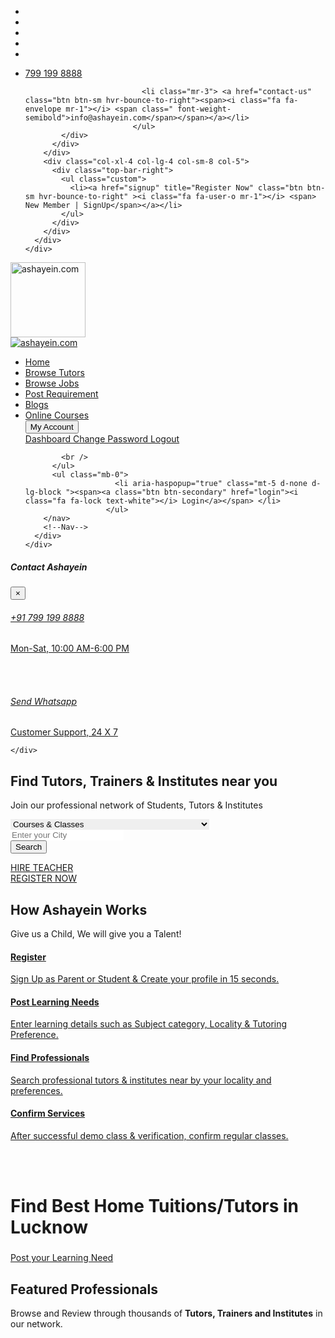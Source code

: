 
<!doctype html>
<html lang="zxx" dir="ltr">
<head>
<meta charset="UTF-8">
<meta name='viewport' content='width=device-width, initial-scale=1.0, user-scalable=0'>
<meta http-equiv="X-UA-Compatible" content="IE=edge">
<meta name="MobileOptimized" content="320">
<link rel="icon" href="favicon.png" type="image/x-icon"/>
<link rel="shortcut icon" type="image/x-icon" href="favicon.png" />
<!-- Title -->
<title>Find Best Home Tuitions/Tutors in Lucknow -Ashayein.com</title>
<meta name="description" content="Ashayein.com  is a great platform to find Best Home Tuition in Lucknow and to find a home tutor in Lucknow, We accelerate your studies by our professional tutors in Lucknow.">
<meta name="author" content="HHN SERVICES, Lucknow">
<meta name="keywords" content="Home Tuition in Lucknow, Home Tutor in Lucknow, Home Tuition Teacher in Lucknow,Best Home Tuition Teacher in Lucknow,Best Home Tuition in Lucknow,Tuition Teacher in Lucknow,Tutoring Services in Lucknow">
<meta itemprop="name" content="Find Best Home Tuitions/Tutors in Lucknow - Ashayein.com">
<meta itemprop="description" content="Ashayein.com  is a great platform to find Best Home Tuition in Lucknow and to find a home tutor in Lucknow, We accelerate your studies by our professional tutors in Lucknow.">
<meta name="author" content="HHN SERVICES, Lucknow">
<meta itemprop="image" content="https://ashayein.com/assets/images/brand/logo.png">
<!-- Twitter Card data -->
<meta name="twitter:card" content="summary">
<meta name="twitter:title" content="Find Best Home Tuitions/Tutors in Lucknow - Ashayein.com">
<meta name="twitter:description" content="Ashayein.com  is a great platform to find Best Home Tuition in Lucknow and to find a home tutor in Lucknow, We accelerate your studies by our professional tutors in Lucknow.">
<meta name="author" content="HHN SERVICES, Lucknow">
<meta name="twitter:image" content="https://ashayein.com/assets/images/brand/logo.png">
<meta name="twitter:url" content="https://ashayein.com/">
<meta name="twitter:site" content="@Ashayein.com">
<meta name="twitter:creator" content="@Ashayein.com">
<!-- Facebook Open Graph data -->
<meta property="fb:app_id" content="252852312545140" />
<meta property="og:type" content="article">
<meta property="og:title" content="Find Best Home Tuitions/Tutors in Lucknow - Ashayein.com">
<meta property="og:description" content="Ashayein.com  is a great platform to find Best Home Tuition in Lucknow and to find a home tutor in Lucknow, We accelerate your studies by our professional tutors in Lucknow.">
<meta name="author" content="HHN SERVICES, Lucknow">
<meta property="og:image" content="https://ashayein.com/assets/images/brand/logo.png">
<meta property="og:url" content="https://ashayein.com/">
<meta property="og:site_name" content="Ashayein.com">
<meta http-equiv="Content-Type" content="text/html; charset=utf-8" />
<base href="https://ashayein.com/" />
<link rel="canonical" href="https://ashayein.com/" />
<link href="assets/css/hover-min.css" rel="stylesheet" />
<meta name="content-language" content="english">
<meta name="audience" content="all">
<meta name="revisit-after" content=" 7 days">
<meta name="distribution" content="global">
<meta name="Abstract" content="We provide Best Home Tuition Teacher in Lucknow by our professional team to boost your studies.">
<script type="application/ld+json">
{
  "@context": "https://schema.org",
  "@type": "ProfessionalService",
  "name": "Ashayein",
  "image": "https://ashayein.com/assets/images/brand/logo.png",
  "@id": "https://ashayein.com",
  "url": "",
  "telephone": "7991998888",
  "priceRange": "$$$",
  "address": {
    "@type": "PostalAddress",
    "streetAddress": "Alambagh",
    "addressLocality": "Lucknow",
    "postalCode": "226012",
    "addressCountry": "IN"
  },
  "review": {
        "@type": "Review",
        "reviewRating": {
          "@type": "Rating",
          "ratingValue": "4",
          "bestRating": "5"
        },
        "author": {
          "@type": "Person",
          "name": "Ankit Anand"
        }
      },
  "geo": {
    "@type": "GeoCoordinates",
    "latitude": 26.7818331,
    "longitude": 80.8991362
  },
  "openingHoursSpecification": {
    "@type": "OpeningHoursSpecification",
    "dayOfWeek": [
      "Monday",
      "Tuesday",
      "Wednesday",
      "Thursday",
      "Friday",
      "Saturday",
      "Sunday"
    ],
    "opens": "00:00",
    "closes": "23:59"
  },
  "sameAs": [
    "https://www.facebook.com/AshayeinHomeTuitions/",
    "https://twitter.com/Ashayein03",
    "https://www.youtube.com/channel/UCUa12NASwe1k623ESgBfQMg",
    "https://www.linkedin.com/company/ashayeinhometutor/",
	"https://search.google.com/local/writereview?placeid=ChIJv4uFeAj8mzkRIz4xXA57Ds4"
  ] 
}
</script>
<!-- Bootstrap Css -->
<link href="assets/plugins/bootstrap-4.1.3/css/bootstrap.min.css" rel="stylesheet" />
<link href="assets/css/dashboard.css" rel="stylesheet" />
<link href="assets/fonts/fonts/font-awesome.min.css" rel="stylesheet" >
<link href="assets/plugins/horizontal2/horizontal-menu/dropdown-effects/fade-down.css" rel="stylesheet" />
<link href="assets/plugins/horizontal2/horizontal-menu/horizontal.css" rel="stylesheet" />
<link href="assets/plugins/horizontal2/horizontal-menu/color-skins/color.css" rel="stylesheet" />
<link href="assets/plugins/owl-carousel/owl.carousel.css" rel="stylesheet" />
<link href="assets/plugins/scroll-bar/jquery.mCustomScrollbar.css" rel="stylesheet" />
<script type="text/javascript" src="https://cdn.jsdelivr.net/npm/lozad/dist/lozad.min.js"></script>
</head>
<body>
<!--Loader--> 
<!--<div id="global-loader"><img src="assets/images/other/loader.svg" class="loader-img floating" alt=""></div>-->
<div class="header-main">
  <div class="top-bar">
    <div class="container">
      <div class="row">
        <div class="col-xl-8 col-lg-8 col-sm-4 col-7">
          <div class="top-bar-left d-flex">
            <div class="clearfix">
              <ul class="socials">
                <li> <a title="Facebook Ashayein" class="social-icon  hvr-icon-up" href="https://www.facebook.com/AshayeinHomeTuitions/" target="_blank"><i class="fa fa-facebook hvr-icon"></i></a> </li>
                <li> <a title="Twitter Ashayein" class="social-icon  hvr-icon-up" href="https://twitter.com/Ashayein03" target="_blank"><i class="fa fa-twitter hvr-icon"></i></a> </li>
                <li> <a title="Linkedin Ashayein" class="social-icon  hvr-icon-up" href="https://www.linkedin.com/company/ashayeinhometutor/" target="_blank"><i class="fa fa-linkedin hvr-icon"></i></a> </li>
                <li> <a title="Pinterest Ashayein" class="social-icon  hvr-icon-up" href="https://in.pinterest.com/nehasinghlko/ashayein-home-tutor-in-lucknow/" target="_blank"><i class="fa fa-pinterest hvr-icon"></i></a> </li>
                <li> <a title="Youtube Ashayein" class="social-icon  hvr-icon-up" href="https://www.youtube.com/channel/UCUa12NASwe1k623ESgBfQMg" target="_blank"><i class="fa fa-youtube hvr-icon"></i></a> </li>
              </ul>
            </div>
            <div class="clearfix">
              <ul class="contact border-left  ">
                              <li class="mr-3"> <a href="javascript" data-toggle="modal" data-target="#callmodal" class="btn btn-sm hvr-bounce-to-right"><span><i class="fa fa-phone mr-1"></i> <span class=" font-weight-semibold">799 199 8888</span></span></a></li>
               
                              <li class="mr-3"> <a href="contact-us" class="btn btn-sm hvr-bounce-to-right"><span><i class="fa fa-envelope mr-1"></i> <span class=" font-weight-semibold">info@ashayein.com</span></span></a></li>
                            </ul>
            </div>
          </div>
        </div>
        <div class="col-xl-4 col-lg-4 col-sm-8 col-5">
          <div class="top-bar-right">
            <ul class="custom"> 
              <li><a href="signup" title="Register Now" class="btn btn-sm hvr-bounce-to-right" ><i class="fa fa-user-o mr-1"></i> <span> New Member | SignUp</span></a></li> 
            </ul>
          </div>
        </div>
      </div>
    </div>
  </div>
  <!-- Mobile Header -->
  <div class="sticky">
    <div class="horizontal-header clearfix ">
      <div class="container"> <a id="horizontal-navtoggle" class="animated-arrow"><span></span></a> <a href="https://ashayein.com/"><span class="smllogo"><img src="assets/images/brand/logo.png" width="120" alt="ashayein.com" border="0"/></span></a> <a data-toggle="modal" data-target="#callmodal"  class="callusbtn"><i class="fa fa-phone" aria-hidden="true"></i></a> </div>
    </div>
  </div>
  <!-- Mobile Header -->
  <div class="sticky">
    <div class="horizontal-main clearfix">
      <div class="horizontal-mainwrapper container clearfix">
        <div class="desktoplogo"> <a href="https://ashayein.com/"><img src="assets/images/brand/logo.png"  alt="ashayein.com" border="0"></a> </div>
        <!--Nav-->
        <nav class="horizontalMenu clearfix d-md-flex">
          <ul class="horizontalMenu-list">
                        <li aria-haspopup="true"><a href="/" class="active" >Home</a></li>
            <li aria-haspopup="true"><a href="browse-tutor" > Browse Tutors </a></li>
            <li aria-haspopup="true"><a href="browse-jobs" > Browse Jobs </a></li>
            <li aria-haspopup="true"><a href="post-learning-requirement" > Post Requirement </a></li>
            <li aria-haspopup="true"><a href="blogs-list" > Blogs </a> </li> 
                        <li aria-haspopup="true" > <a href="online-courses-list"   class="  bg-green-dark"> <span class="text-white">Online Courses</span> </a> </li>
                        <div class="dropdown">
              <button class="mt-5 d-lg-none btn-block btn btn-secondary dropdown-toggle" type="button" id="dropdownMenuButton" data-toggle="dropdown" aria-haspopup="true" aria-expanded="false"> <i class="fa fa-user-o text-white"></i> My Account </button>
              <div class="dropdown-menu" aria-labelledby="dropdownMenuButton"> <a class="dropdown-item" href="dashboard"><b></b>
                <div></div>
                <div><i class="fa fa-address-card-o"></i> <span class="text-danger"></span></div>
                </a> <a class="dropdown-item" href="dashboard"> <i class="dropdown-icon fa fa-tachometer"></i> Dashboard </a> 
                                 <a class="dropdown-item" href="account-password"> <i class="dropdown-icon fa fa-gears"></i> Change Password </a> 
                <a class="dropdown-item" href="logout"> <i class="dropdown-icon fa fa-sign-out"></i> Logout </a> </div>
            </div>
             
             
            <br />
          </ul>
          <ul class="mb-0">
                        <li aria-haspopup="true" class="mt-5 d-none d-lg-block "><span><a class="btn btn-secondary" href="login"><i class="fa fa-lock text-white"></i> Login</a></span> </li>
                      </ul>
        </nav>
        <!--Nav-->
      </div>
    </div>
  </div>
</div>

<div class="modal fade" id="callmodal" tabindex="-1" role="dialog" aria-labelledby="exampleModalLabel" aria-hidden="true">
  <div class="modal-dialog" role="document">
    <div class="modal-content">
      <div class="modal-header">
        <h5 class="modal-title" id="exampleModalLabel">Contact <strong>Ashayein</strong></h5>
        <button type="button" class="close" data-dismiss="modal" aria-label="Close">
          <span aria-hidden="true">&times;</span>
        </button>
      </div>
      <div class="modal-body">
         <div class="col-md-12 hvr-buzz-out">
                <div class="support-service bg-dark br-2 text-white "> <i class="fa fa-phone"></i>
                  <a href="tel:799 199 8888"><h6 class="text-white">+91 799 199 8888</h6>
                  <p>Mon-Sat, 10:00 AM-6:00 PM</p></a>
                </div>
              </div>
         <br /><br />
         <div class="col-md-12 hvr-buzz-out">
                <div class="support-service bg-green-dark br-2 text-white "> <i class="fa fa-whatsapp"></i>
                  <a href="https://wa.me/917991998888?text=Hello+Ashayein+Team" target="_blank"><h6 class="text-white">Send Whatsapp</h6>
                  <p>Customer Support, 24 X 7 </p></a>
                </div>
              </div>     
      </div>
       
    </div>
  </div>
</div><section  >
  <div class=" cover-image sptb-tab" data-image-src="assets/images/web/book-with-green-board-background.jpg">
    <div  style="background:url(assets/images/web/animated-cirle.gif) repeat;">
      <div class="header-text sptb-2  mb-0">
        <div class="container" >
          <div class="text-center text-white ">
            <h2 class="mb-1">Find <strong>Tutors</strong>, <strong>Trainers</strong> &amp; <strong>Institutes</strong> near you</h2>
            <p>Join our professional network of Students, Tutors &amp; Institutes</p>
          </div>
          <form method="get" name="search_form " id="search_form" enctype="multipart/form-data"  action="browse-tutor"  class="homeform">
            <div class="row">
              <div class="col-xl-10 col-lg-12 col-md-12 d-block mx-auto">
                <div class="item-search-tabs">
                  <div class="tab-content index-sesarch-select">
                    <div class="tab-pane active" id="tab1">
                      <div class="form row  ">
                        <div class="form-group   col-lg-6 col-md-12 mb-0">
                          <select name="scateg" id="scateg" class="form-control selectpicker border-0" data-live-search="true" data-size="8" data-live-search-style="startsWith"  >
                            <option value="All">Courses & Classes</option>
                            <optgroup label="Academics" ><option value="Nursery">Nursery</option><option value="Kg/Pre KG">Kg/Pre KG</option><option value="Class 1st">Class 1st</option><option value="Class 2nd">Class 2nd</option><option value="Class 3rd">Class 3rd</option><option value="Class 4th">Class 4th</option><option value="Class 5th">Class 5th</option><option value="Class 6th">Class 6th</option><option value="Class 7th">Class 7th</option><option value="Class 8th">Class 8th</option><option value="Class 9th">Class 9th</option><option value="Class 10th">Class 10th</option><option value="Class 11th">Class 11th</option><option value="Class 12th">Class 12th</option></optgroup><optgroup label="Hobby Classes" ><option value="Spoken English">Spoken English</option><option value="Dance Classes">Dance Classes</option><option value="Handicraft Classes">Handicraft Classes</option><option value="Musical Instrument Classes">Musical Instrument Classes</option><option value="Official Classes">Official Classes</option><option value="Painting Classes">Painting Classes</option><option value="Salon Classes">Salon Classes</option><option value="Singing Classes">Singing Classes</option><option value="Others">Others</option></optgroup><optgroup label="Competitive Examinations" ><option value="Engineering Entrance Coaching">Engineering Entrance Coaching</option><option value="Diploma CET Coaching">Diploma CET Coaching</option><option value="Design Entrance Exam Coaching">Design Entrance Exam Coaching</option><option value="DHA License Exam">DHA License Exam</option><option value="HAAD License Exam">HAAD License Exam</option><option value="MOH License Exam">MOH License Exam</option><option value="JAIIB Exam Coaching">JAIIB Exam Coaching</option><option value="CAIIB Exam Coaching">CAIIB Exam Coaching</option><option value="Post Graduation Common Entrance Test">Post Graduation Common Entrance Test</option><option value="IAS / PCS">IAS / PCS</option><option value="JEE Advance">JEE Advance</option><option value="CSIR NET">CSIR NET</option><option value="Staff Selection Commission Exam">Staff Selection Commission Exam</option><option value="NEET-UG Coaching">NEET-UG Coaching</option><option value="Medical Entrance Coaching">Medical Entrance Coaching</option><option value="MBA Entrance Coaching">MBA Entrance Coaching</option><option value="GMAT Entrance Coaching">GMAT Entrance Coaching</option><option value="TOEFL Entrance Coaching">TOEFL Entrance Coaching</option><option value="CA Entrance Coaching">CA Entrance Coaching</option><option value="IBPS Entrance Coaching">IBPS Entrance Coaching</option><option value="UPSC Entrance Coaching">UPSC Entrance Coaching</option><option value="CET Entrance Coaching">CET Entrance Coaching</option><option value="Advanced Placement Tests Coaching">Advanced Placement Tests Coaching</option><option value="Company Secretary (CS) Coaching">Company Secretary (CS) Coaching</option><option value="CAT">CAT</option><option value="Others Competitive Exams">Others Competitive Exams</option></optgroup><optgroup label="College Level" ><option value="BA Honors">BA Honors</option><option value="LAW">LAW</option><option value="B.Tech Computer Science Engineering">B.Tech Computer Science Engineering</option><option value="B.Tech Electrical & Electronics">B.Tech Electrical & Electronics</option><option value="B.Tech Mechnical Engineering">B.Tech Mechnical Engineering</option><option value="B.Tech Chemical Engineering">B.Tech Chemical Engineering</option><option value="B.Tech Civil Engineering">B.Tech Civil Engineering</option><option value="B.Tech Electrical & Communication Engineering">B.Tech Electrical & Communication Engineering</option><option value="B.Tech Aeronautical Engineering">B.Tech Aeronautical Engineering</option><option value="B.Tech Automobile Engineering">B.Tech Automobile Engineering</option><option value="B.Tech Bio-Technology Engineering">B.Tech Bio-Technology Engineering</option><option value="B.Tech Information Science Engineering">B.Tech Information Science Engineering</option><option value="B.Tech Instrumentation Engineering">B.Tech Instrumentation Engineering</option><option value="B.Tech Mechantronics Engineering">B.Tech Mechantronics Engineering</option><option value="B.Tech Metallurgical & Materials Engineering">B.Tech Metallurgical & Materials Engineering</option><option value="B.Com">B.Com</option><option value="BBA">BBA</option><option value="BSC">BSC</option><option value="Engineering Diploma">Engineering Diploma</option></optgroup>                          </select>
                        </div>
                        <div class="form-group col-lg-6  col-md-12 mb-0 location">
                          <div class="row no-gutters bg-white br-2">
                            <div class="form-group col-xl-8 col-lg-7 col-md-12 mb-0">
                              <div class="typeahead__container">
                                <input type="text" class="form-control border-0 validate[required]" name="clocation" id="clocation" placeholder="Enter your City" autocomplete="off" value="" >
                              </div>
                            </div>
                            <div class="col-xl-4 col-lg-5 col-md-12 mb-0">
                              <button type="submit" name="TSearch" id="TSearch" value="TSearch" class="btn btn-block btn-secondary fs-14"> <i class="fa fa-search"></i> Search </button>
                            </div>
                          </div>
                        </div>
                      </div>
                    </div>
                  </div>
                </div>
              </div>
            </div>
          </form>
        </div>
      </div>
    </div>
  </div>
</section>
 
<section class="sptb bg-white  ">
  <div class="container mb-5 ">
  	<div class="row d-md-none mb-5">
    	<div class="col-6 text-center"><a href="post-learning-requirement" class="btn btn-sm btn-info">HIRE TEACHER</a></div>
        <div class="col-6 text-center"><a href="tutor-teacher-trainer-signup" class="btn btn-sm btn-success">REGISTER NOW</a></div> 
    </div>
    <div class="section-title center-block text-center">
      <h2>How <strong>Ashayein</strong> Works</h2>
      <p>Give us a Child, We will give you a Talent!</p>
    </div>
    <div class="row">
      <div class="col-lg-3 col-md-6 col-sm-6 col-6">
        <div class="">
          <div class="mb-lg-0 mb-4"> <a href="signup" class="hvr-bounce-in">
            <div class="service-card text-center">
              <div class="bg-secondary-transparent icon-bg icon-service text-pink "> <i class="fa fa-user"></i> </div>
              <div class="servic-data mt-3">
                <h4 class="font-weight-bold mb-2">Register</h4>
                <p class="text-muted mb-0">Sign Up as Parent or Student &amp; Create your profile in 15 seconds.</p>
              </div>
            </div>
            </a> </div>
        </div>
      </div>
      <div class="col-lg-3 col-md-6 col-sm-6  col-6">
        <div class="">
          <div class="mb-lg-0 mb-4"> <a href="post-learning-requirement" class="hvr-bounce-in">
            <div class="service-card text-center">
              <div class="bg-purple-transparent icon-bg icon-service text-purple"> <i class="fa fa-pencil"></i> </div>
              <div class="servic-data mt-3">
                <h4 class="font-weight-bold mb-2">Post Learning Needs</h4>
                <p class="text-muted mb-0">Enter
                  learning details such as  Subject category,
                  Locality &amp; Tutoring Preference.</p>
              </div>
            </div>
            </a> </div>
        </div>
      </div>
      <div class="col-lg-3 col-md-6 col-sm-6  col-6">
        <div class="">
          <div class="mb-sm-0 mb-4"> <a href="browse-tutor" class="hvr-bounce-in">
            <div class="service-card text-center">
              <div class="bg-warning-transparent icon-bg icon-service text-warning"> <i class="fa fa-users"></i> </div>
              <div class="servic-data mt-3">
                <h4 class="font-weight-bold mb-2">Find Professionals</h4>
                <p class="text-muted mb-0">Search professional tutors &amp; institutes near by your locality and preferences. </p>
              </div>
            </div>
            </a> </div>
        </div>
      </div>
      <div class="col-lg-3 col-md-6 col-sm-6  col-6">
        <div class="">
          <div class=""> <a href="login" class="hvr-bounce-in">
            <div class="service-card text-center">
              <div class="bg-secondary-transparent icon-bg icon-service text-pink"> <i class="fa fa-check-square-o"></i> </div>
              <div class="servic-data mt-3">
                <h4 class="font-weight-bold mb-2">Confirm Services</h4>
                <p class="text-muted mb-0">After successful demo class &amp; verification, confirm regular classes.</p>
              </div>
            </div>
            </a> </div>
        </div>
      </div>
    </div>
    <br>
    <br>
    <div class="section-title center-block text-center">
      <h1 style="font-size:28px;">Find Best Home Tuitions/Tutors in Lucknow</h1>
      <p><a href="post-learning-requirement" class="btn btn-secondary btn-lg mt-5 hvr-pulse-shrink"> <i class="dropdown-icon fa fa-codepen text-white"></i> Post your Learning Need</a></p>
    </div>
  </div>
</section><!--Feature  -->
<section class="sptb mt-5 mb-5">
  <div class="container  col ">
    <div class="section-title center-block text-center">
      <h2>Featured <strong>Professionals</strong></h2>
      <p>Browse and Review through thousands of <strong>Tutors, Trainers and Institutes</strong> in our network.</p>
    </div>
    <div id="tutor-carousel" class="owl-carousel owl-carousel-icons2 owl-loaded owl-drag">
      <div class="owl-stage-outer">
        <div class="owl-stage" style="transform: translate3d(-2101px, 0px, 0px); transition: all 0.25s ease 0s; width: 4804px;">
                    <div class="owl-item   hvr-bob" >
            <div class="item">
              <div class="card mb-0">
                <div class="card-body text-center"><a href="member/T022024816-tutor-shivang-patel-dedicated-goal-driven-professional-educator-lucknow-alambagh-226005" class="text-dark " target="_blank">
                                    <img src="webfile/member-pic/2021/April/07-April-2021/s-t022024816-070421112902.jpg" class="lazy avatar avatar-xxl img-thumbnail rounded-circle  mx-auto" alt="Shivang  TUTOR ">                   </a>
                  <div class="item-card2">
                    <div class="item-card2-desc text-center">
                      <div class="item-card2-text mt-3"> <a href="member/T022024816-tutor-shivang-patel-dedicated-goal-driven-professional-educator-lucknow-alambagh-226005" class="text-dark" target="_blank">
                        <h4 class="font-weight-bold mb-1">Shivang Patel</h4>
                        <span class="badge badge-success">TUTOR</span> </a> </div>
                      <p class="mt-2"><i class="fa fa-map-pin fa-fw"></i> Lucknow <br>
                        <i class="fa fa-briefcase fa-fw"></i> 6 years </p>
                      <a href="member/T022024816-tutor-shivang-patel-dedicated-goal-driven-professional-educator-lucknow-alambagh-226005" class="btn btn-info hvr-bounce-to-right" target="_blank">View Profile</a> </div>
                  </div>
                                  </div>
              </div>
            </div>
          </div>
                    <div class="owl-item   hvr-bob" >
            <div class="item">
              <div class="card mb-0">
                <div class="card-body text-center"><a href="member/T0320333569-tutor-anjali-tripathi-my-honestyloyalty-dedication-work-makes-me-unique-right-person-lucknow-aliganj-226024" class="text-dark " target="_blank">
                                    <img src="assets/images/web/avatar-f.png" class="lazy avatar avatar-xxl img-thumbnail rounded-circle mx-auto " alt="Anjali  TUTOR ">                   </a>
                  <div class="item-card2">
                    <div class="item-card2-desc text-center">
                      <div class="item-card2-text mt-3"> <a href="member/T0320333569-tutor-anjali-tripathi-my-honestyloyalty-dedication-work-makes-me-unique-right-person-lucknow-aliganj-226024" class="text-dark" target="_blank">
                        <h4 class="font-weight-bold mb-1">Anjali Tripathi</h4>
                        <span class="badge badge-success">TUTOR</span> </a> </div>
                      <p class="mt-2"><i class="fa fa-map-pin fa-fw"></i> Lucknow <br>
                        <i class="fa fa-briefcase fa-fw"></i> 6 years </p>
                      <a href="member/T0320333569-tutor-anjali-tripathi-my-honestyloyalty-dedication-work-makes-me-unique-right-person-lucknow-aliganj-226024" class="btn btn-info hvr-bounce-to-right" target="_blank">View Profile</a> </div>
                  </div>
                                  </div>
              </div>
            </div>
          </div>
                    <div class="owl-item   hvr-bob" >
            <div class="item">
              <div class="card mb-0">
                <div class="card-body text-center"><a href="member/T09202922102-tutor-eqra-kidwai-committed-to-creating-classroom-atmosphere-that-stimulating-encouraging-students-lucknow-balaganj-226003" class="text-dark " target="_blank">
                                    <img src="assets/images/web/avatar-f.png" class="lazy avatar avatar-xxl img-thumbnail rounded-circle mx-auto " alt="Eqra  TUTOR ">                   </a>
                  <div class="item-card2">
                    <div class="item-card2-desc text-center">
                      <div class="item-card2-text mt-3"> <a href="member/T09202922102-tutor-eqra-kidwai-committed-to-creating-classroom-atmosphere-that-stimulating-encouraging-students-lucknow-balaganj-226003" class="text-dark" target="_blank">
                        <h4 class="font-weight-bold mb-1">Eqra Kidwai</h4>
                        <span class="badge badge-success">TUTOR</span> </a> </div>
                      <p class="mt-2"><i class="fa fa-map-pin fa-fw"></i> Lucknow <br>
                        <i class="fa fa-briefcase fa-fw"></i> 1 years </p>
                      <a href="member/T09202922102-tutor-eqra-kidwai-committed-to-creating-classroom-atmosphere-that-stimulating-encouraging-students-lucknow-balaganj-226003" class="btn btn-info hvr-bounce-to-right" target="_blank">View Profile</a> </div>
                  </div>
                                  </div>
              </div>
            </div>
          </div>
                    <div class="owl-item   hvr-bob" >
            <div class="item">
              <div class="card mb-0">
                <div class="card-body text-center"><a href="member/T052521510512-tutor-meraj-ahmad-learning-maths-practical-activity-lucknow-gomti-nagar-extension-226010" class="text-dark " target="_blank">
                                    <img src="webfile/member-pic/2025/May/24-May-2025/s-t052521510512-240525140420.jpg" class="lazy avatar avatar-xxl img-thumbnail rounded-circle  mx-auto" alt="Meraj  TUTOR ">                   </a>
                  <div class="item-card2">
                    <div class="item-card2-desc text-center">
                      <div class="item-card2-text mt-3"> <a href="member/T052521510512-tutor-meraj-ahmad-learning-maths-practical-activity-lucknow-gomti-nagar-extension-226010" class="text-dark" target="_blank">
                        <h4 class="font-weight-bold mb-1">Meraj Ahmad</h4>
                        <span class="badge badge-success">TUTOR</span> </a> </div>
                      <p class="mt-2"><i class="fa fa-map-pin fa-fw"></i> Lucknow <br>
                        <i class="fa fa-briefcase fa-fw"></i> 10 years </p>
                      <a href="member/T052521510512-tutor-meraj-ahmad-learning-maths-practical-activity-lucknow-gomti-nagar-extension-226010" class="btn btn-info hvr-bounce-to-right" target="_blank">View Profile</a> </div>
                  </div>
                                  </div>
              </div>
            </div>
          </div>
                    <div class="owl-item   hvr-bob" >
            <div class="item">
              <div class="card mb-0">
                <div class="card-body text-center"><a href="member/T09205452011-tutor-er-mohd-daud-ansari-expert-physics-maths-4-year-experience-lucknow-aishbagh-226004" class="text-dark " target="_blank">
                                    <img src="webfile/member-pic/2020/September/14-September-2020/s-t09205452011-140920003039.jpg" class="lazy avatar avatar-xxl img-thumbnail rounded-circle  mx-auto" alt="Er. MOHD  TUTOR ">                   </a>
                  <div class="item-card2">
                    <div class="item-card2-desc text-center">
                      <div class="item-card2-text mt-3"> <a href="member/T09205452011-tutor-er-mohd-daud-ansari-expert-physics-maths-4-year-experience-lucknow-aishbagh-226004" class="text-dark" target="_blank">
                        <h4 class="font-weight-bold mb-1">Er. MOHD DAUD ANSARI</h4>
                        <span class="badge badge-success">TUTOR</span> </a> </div>
                      <p class="mt-2"><i class="fa fa-map-pin fa-fw"></i> Lucknow <br>
                        <i class="fa fa-briefcase fa-fw"></i> 4 years </p>
                      <a href="member/T09205452011-tutor-er-mohd-daud-ansari-expert-physics-maths-4-year-experience-lucknow-aishbagh-226004" class="btn btn-info hvr-bounce-to-right" target="_blank">View Profile</a> </div>
                  </div>
                                  </div>
              </div>
            </div>
          </div>
                    <div class="owl-item   hvr-bob" >
            <div class="item">
              <div class="card mb-0">
                <div class="card-body text-center"><a href="member/T06206951230-tutor-rajvendra-verma-no-compromise-punctuality-lucknow-gomti-nagar-226010" class="text-dark " target="_blank">
                                    <img src="webfile/member-pic/2020/June/03-June-2020/s-t06206951230-030620174359.jpg" class="lazy avatar avatar-xxl img-thumbnail rounded-circle  mx-auto" alt="Rajvendra  TUTOR ">                   </a>
                  <div class="item-card2">
                    <div class="item-card2-desc text-center">
                      <div class="item-card2-text mt-3"> <a href="member/T06206951230-tutor-rajvendra-verma-no-compromise-punctuality-lucknow-gomti-nagar-226010" class="text-dark" target="_blank">
                        <h4 class="font-weight-bold mb-1">Rajvendra Verma</h4>
                        <span class="badge badge-success">TUTOR</span> </a> </div>
                      <p class="mt-2"><i class="fa fa-map-pin fa-fw"></i> Lucknow <br>
                        <i class="fa fa-briefcase fa-fw"></i> 9 years </p>
                      <a href="member/T06206951230-tutor-rajvendra-verma-no-compromise-punctuality-lucknow-gomti-nagar-226010" class="btn btn-info hvr-bounce-to-right" target="_blank">View Profile</a> </div>
                  </div>
                                  </div>
              </div>
            </div>
          </div>
                    <div class="owl-item   hvr-bob" >
            <div class="item">
              <div class="card mb-0">
                <div class="card-body text-center"><a href="member/T10221268391-tutor-aman-tiwari-bscmaths-graduate-experienced-home-lucknow-rajajipuram-226017" class="text-dark " target="_blank">
                                    <img src="assets/images/web/avatar.png"  class="lazy avatar avatar-xxl img-thumbnail rounded-circle mx-auto" alt="Aman  TUTOR ">                   </a>
                  <div class="item-card2">
                    <div class="item-card2-desc text-center">
                      <div class="item-card2-text mt-3"> <a href="member/T10221268391-tutor-aman-tiwari-bscmaths-graduate-experienced-home-lucknow-rajajipuram-226017" class="text-dark" target="_blank">
                        <h4 class="font-weight-bold mb-1">Aman Tiwari</h4>
                        <span class="badge badge-success">TUTOR</span> </a> </div>
                      <p class="mt-2"><i class="fa fa-map-pin fa-fw"></i> Lucknow <br>
                        <i class="fa fa-briefcase fa-fw"></i> 6 years </p>
                      <a href="member/T10221268391-tutor-aman-tiwari-bscmaths-graduate-experienced-home-lucknow-rajajipuram-226017" class="btn btn-info hvr-bounce-to-right" target="_blank">View Profile</a> </div>
                  </div>
                                  </div>
              </div>
            </div>
          </div>
                    <div class="owl-item   hvr-bob" >
            <div class="item">
              <div class="card mb-0">
                <div class="card-body text-center"><a href="member/T0320245157-tutor-prashansa-srivastava-i-want-to-spread-my-knowledge-skills-students-lucknow-aishbagh-226004" class="text-dark " target="_blank">
                                    <img src="assets/images/web/avatar-f.png" class="lazy avatar avatar-xxl img-thumbnail rounded-circle mx-auto " alt="Prashansa  TUTOR ">                   </a>
                  <div class="item-card2">
                    <div class="item-card2-desc text-center">
                      <div class="item-card2-text mt-3"> <a href="member/T0320245157-tutor-prashansa-srivastava-i-want-to-spread-my-knowledge-skills-students-lucknow-aishbagh-226004" class="text-dark" target="_blank">
                        <h4 class="font-weight-bold mb-1">Prashansa Srivastava</h4>
                        <span class="badge badge-success">TUTOR</span> </a> </div>
                      <p class="mt-2"><i class="fa fa-map-pin fa-fw"></i> Lucknow <br>
                        <i class="fa fa-briefcase fa-fw"></i> 4 years </p>
                      <a href="member/T0320245157-tutor-prashansa-srivastava-i-want-to-spread-my-knowledge-skills-students-lucknow-aishbagh-226004" class="btn btn-info hvr-bounce-to-right" target="_blank">View Profile</a> </div>
                  </div>
                                  </div>
              </div>
            </div>
          </div>
                    <div class="owl-item   hvr-bob" >
            <div class="item">
              <div class="card mb-0">
                <div class="card-body text-center"><a href="member/T0320492180-tutor-parul-awasthi-dedicated-5-years-experience-lucknow-ashiana-colony-226012" class="text-dark " target="_blank">
                                    <img src="webfile/member-pic/2020/September/29-September-2020/s-t0320492180-290920131816.jpg" class="lazy avatar avatar-xxl img-thumbnail rounded-circle  mx-auto" alt="Parul  TUTOR ">                   </a>
                  <div class="item-card2">
                    <div class="item-card2-desc text-center">
                      <div class="item-card2-text mt-3"> <a href="member/T0320492180-tutor-parul-awasthi-dedicated-5-years-experience-lucknow-ashiana-colony-226012" class="text-dark" target="_blank">
                        <h4 class="font-weight-bold mb-1">Parul Awasthi</h4>
                        <span class="badge badge-success">TUTOR</span> </a> </div>
                      <p class="mt-2"><i class="fa fa-map-pin fa-fw"></i> Lucknow <br>
                        <i class="fa fa-briefcase fa-fw"></i> 6 years </p>
                      <a href="member/T0320492180-tutor-parul-awasthi-dedicated-5-years-experience-lucknow-ashiana-colony-226012" class="btn btn-info hvr-bounce-to-right" target="_blank">View Profile</a> </div>
                  </div>
                                  </div>
              </div>
            </div>
          </div>
                    <div class="owl-item   hvr-bob" >
            <div class="item">
              <div class="card mb-0">
                <div class="card-body text-center"><a href="member/T11202702691-tutor-ekta-khare-your-childs-future-our-priority-lucknow-rajajipuram-226017" class="text-dark " target="_blank">
                                    <img src="assets/images/web/avatar-f.png" class="lazy avatar avatar-xxl img-thumbnail rounded-circle mx-auto " alt="Ekta  TUTOR ">                   </a>
                  <div class="item-card2">
                    <div class="item-card2-desc text-center">
                      <div class="item-card2-text mt-3"> <a href="member/T11202702691-tutor-ekta-khare-your-childs-future-our-priority-lucknow-rajajipuram-226017" class="text-dark" target="_blank">
                        <h4 class="font-weight-bold mb-1">Ekta Khare</h4>
                        <span class="badge badge-success">TUTOR</span> </a> </div>
                      <p class="mt-2"><i class="fa fa-map-pin fa-fw"></i> Lucknow <br>
                        <i class="fa fa-briefcase fa-fw"></i> 5 years </p>
                      <a href="member/T11202702691-tutor-ekta-khare-your-childs-future-our-priority-lucknow-rajajipuram-226017" class="btn btn-info hvr-bounce-to-right" target="_blank">View Profile</a> </div>
                  </div>
                                  </div>
              </div>
            </div>
          </div>
                    <div class="owl-item   hvr-bob" >
            <div class="item">
              <div class="card mb-0">
                <div class="card-body text-center"><a href="member/T05223227828-tutor-kajal-singh-post-graduation-student-high-goals-to-achieve-always-motivated-help-lucknow-jankipuram-226021" class="text-dark " target="_blank">
                                    <img src="webfile/member-pic/2025/April/08-April-2025/s-t05223227828-080425123409.jpg" class="lazy avatar avatar-xxl img-thumbnail rounded-circle  mx-auto" alt="Kajal  TUTOR ">                   </a>
                  <div class="item-card2">
                    <div class="item-card2-desc text-center">
                      <div class="item-card2-text mt-3"> <a href="member/T05223227828-tutor-kajal-singh-post-graduation-student-high-goals-to-achieve-always-motivated-help-lucknow-jankipuram-226021" class="text-dark" target="_blank">
                        <h4 class="font-weight-bold mb-1">Kajal Singh</h4>
                        <span class="badge badge-success">TUTOR</span> </a> </div>
                      <p class="mt-2"><i class="fa fa-map-pin fa-fw"></i> Lucknow <br>
                        <i class="fa fa-briefcase fa-fw"></i> 3 years </p>
                      <a href="member/T05223227828-tutor-kajal-singh-post-graduation-student-high-goals-to-achieve-always-motivated-help-lucknow-jankipuram-226021" class="btn btn-info hvr-bounce-to-right" target="_blank">View Profile</a> </div>
                  </div>
                                  </div>
              </div>
            </div>
          </div>
                    <div class="owl-item   hvr-bob" >
            <div class="item">
              <div class="card mb-0">
                <div class="card-body text-center"><a href="member/T0320974739-tutor-shyam-audichya-your-weakness-subjects-challenge-for-me-i-love-challenges-lucknow-rajajipuram-226017" class="text-dark " target="_blank">
                                    <img src="webfile/member-pic/2021/March/31-March-2021/s-t0320974739-310321155839.jpg" class="lazy avatar avatar-xxl img-thumbnail rounded-circle  mx-auto" alt="Shyam  TUTOR ">                   </a>
                  <div class="item-card2">
                    <div class="item-card2-desc text-center">
                      <div class="item-card2-text mt-3"> <a href="member/T0320974739-tutor-shyam-audichya-your-weakness-subjects-challenge-for-me-i-love-challenges-lucknow-rajajipuram-226017" class="text-dark" target="_blank">
                        <h4 class="font-weight-bold mb-1">Shyam Audichya</h4>
                        <span class="badge badge-success">TUTOR</span> </a> </div>
                      <p class="mt-2"><i class="fa fa-map-pin fa-fw"></i> Lucknow <br>
                        <i class="fa fa-briefcase fa-fw"></i> 7 years </p>
                      <a href="member/T0320974739-tutor-shyam-audichya-your-weakness-subjects-challenge-for-me-i-love-challenges-lucknow-rajajipuram-226017" class="btn btn-info hvr-bounce-to-right" target="_blank">View Profile</a> </div>
                  </div>
                                  </div>
              </div>
            </div>
          </div>
                    <div class="owl-item   hvr-bob" >
            <div class="item">
              <div class="card mb-0">
                <div class="card-body text-center"><a href="member/T04245429804-tutor-somain-sheet-exploring-boundless-wonders-numbers-nature-one-equation-at-time-lucknow-jankipuram-226021" class="text-dark " target="_blank">
                                    <img src="webfile/member-pic/2024/April/22-April-2024/s-t04245429804-220424213355.jpg" class="lazy avatar avatar-xxl img-thumbnail rounded-circle  mx-auto" alt="Somain  TUTOR ">                   </a>
                  <div class="item-card2">
                    <div class="item-card2-desc text-center">
                      <div class="item-card2-text mt-3"> <a href="member/T04245429804-tutor-somain-sheet-exploring-boundless-wonders-numbers-nature-one-equation-at-time-lucknow-jankipuram-226021" class="text-dark" target="_blank">
                        <h4 class="font-weight-bold mb-1">Somain Sheet</h4>
                        <span class="badge badge-success">TUTOR</span> </a> </div>
                      <p class="mt-2"><i class="fa fa-map-pin fa-fw"></i> Lucknow <br>
                        <i class="fa fa-briefcase fa-fw"></i> 10 years </p>
                      <a href="member/T04245429804-tutor-somain-sheet-exploring-boundless-wonders-numbers-nature-one-equation-at-time-lucknow-jankipuram-226021" class="btn btn-info hvr-bounce-to-right" target="_blank">View Profile</a> </div>
                  </div>
                                  </div>
              </div>
            </div>
          </div>
                    <div class="owl-item   hvr-bob" >
            <div class="item">
              <div class="card mb-0">
                <div class="card-body text-center"><a href="member/T04247149791-tutor-pushkar-pandey-teaching-all-subjects-upto-class-10th-professional-biology-teacher-12th-lucknow-rakabganj-226004" class="text-dark " target="_blank">
                                    <img src="webfile/member-pic/2024/April/16-April-2024/s-t04247149791-160424144921.jpg" class="lazy avatar avatar-xxl img-thumbnail rounded-circle  mx-auto" alt="Pushkar  TUTOR ">                   </a>
                  <div class="item-card2">
                    <div class="item-card2-desc text-center">
                      <div class="item-card2-text mt-3"> <a href="member/T04247149791-tutor-pushkar-pandey-teaching-all-subjects-upto-class-10th-professional-biology-teacher-12th-lucknow-rakabganj-226004" class="text-dark" target="_blank">
                        <h4 class="font-weight-bold mb-1">Pushkar Pandey</h4>
                        <span class="badge badge-success">TUTOR</span> </a> </div>
                      <p class="mt-2"><i class="fa fa-map-pin fa-fw"></i> Lucknow <br>
                        <i class="fa fa-briefcase fa-fw"></i> 4 years </p>
                      <a href="member/T04247149791-tutor-pushkar-pandey-teaching-all-subjects-upto-class-10th-professional-biology-teacher-12th-lucknow-rakabganj-226004" class="btn btn-info hvr-bounce-to-right" target="_blank">View Profile</a> </div>
                  </div>
                                  </div>
              </div>
            </div>
          </div>
                    <div class="owl-item   hvr-bob" >
            <div class="item">
              <div class="card mb-0">
                <div class="card-body text-center"><a href="member/T12209493216-tutor-prince-trivedi-teacher-lucknow-triveni-nagar-226020" class="text-dark " target="_blank">
                                    <img src="assets/images/web/avatar.png"  class="lazy avatar avatar-xxl img-thumbnail rounded-circle mx-auto" alt="Prince  TUTOR ">                   </a>
                  <div class="item-card2">
                    <div class="item-card2-desc text-center">
                      <div class="item-card2-text mt-3"> <a href="member/T12209493216-tutor-prince-trivedi-teacher-lucknow-triveni-nagar-226020" class="text-dark" target="_blank">
                        <h4 class="font-weight-bold mb-1">Prince Trivedi</h4>
                        <span class="badge badge-success">TUTOR</span> </a> </div>
                      <p class="mt-2"><i class="fa fa-map-pin fa-fw"></i> Lucknow <br>
                        <i class="fa fa-briefcase fa-fw"></i> 5 years </p>
                      <a href="member/T12209493216-tutor-prince-trivedi-teacher-lucknow-triveni-nagar-226020" class="btn btn-info hvr-bounce-to-right" target="_blank">View Profile</a> </div>
                  </div>
                                  </div>
              </div>
            </div>
          </div>
                    <div class="owl-item   hvr-bob" >
            <div class="item">
              <div class="card mb-0">
                <div class="card-body text-center"><a href="member/T09204792152-tutor-anita-yadav-experienced-tuition-teacher-from-8-year-lucknow-manak-nagar-226011" class="text-dark " target="_blank">
                                    <img src="webfile/member-pic/2024/July/01-July-2024/s-t09204792152-010724141146.jpg" class="lazy avatar avatar-xxl img-thumbnail rounded-circle  mx-auto" alt="Anita  TUTOR ">                   </a>
                  <div class="item-card2">
                    <div class="item-card2-desc text-center">
                      <div class="item-card2-text mt-3"> <a href="member/T09204792152-tutor-anita-yadav-experienced-tuition-teacher-from-8-year-lucknow-manak-nagar-226011" class="text-dark" target="_blank">
                        <h4 class="font-weight-bold mb-1">Anita Yadav</h4>
                        <span class="badge badge-success">TUTOR</span> </a> </div>
                      <p class="mt-2"><i class="fa fa-map-pin fa-fw"></i> Lucknow <br>
                        <i class="fa fa-briefcase fa-fw"></i> 4 years </p>
                      <a href="member/T09204792152-tutor-anita-yadav-experienced-tuition-teacher-from-8-year-lucknow-manak-nagar-226011" class="btn btn-info hvr-bounce-to-right" target="_blank">View Profile</a> </div>
                  </div>
                                  </div>
              </div>
            </div>
          </div>
                    <div class="owl-item   hvr-bob" >
            <div class="item">
              <div class="card mb-0">
                <div class="card-body text-center"><a href="member/T04247139817-tutor-vaishali-kewlani-building-strong-foundations-for-success-learning-made-personal-lucknow-krishna-nagar-226023" class="text-dark " target="_blank">
                                    <img src="webfile/member-pic/2024/April/27-April-2024/s-t04247139817-270424155053.jpg" class="lazy avatar avatar-xxl img-thumbnail rounded-circle  mx-auto" alt="Vaishali  TUTOR ">                   </a>
                  <div class="item-card2">
                    <div class="item-card2-desc text-center">
                      <div class="item-card2-text mt-3"> <a href="member/T04247139817-tutor-vaishali-kewlani-building-strong-foundations-for-success-learning-made-personal-lucknow-krishna-nagar-226023" class="text-dark" target="_blank">
                        <h4 class="font-weight-bold mb-1">Vaishali Kewlani</h4>
                        <span class="badge badge-success">TUTOR</span> </a> </div>
                      <p class="mt-2"><i class="fa fa-map-pin fa-fw"></i> Lucknow <br>
                        <i class="fa fa-briefcase fa-fw"></i> 3 years </p>
                      <a href="member/T04247139817-tutor-vaishali-kewlani-building-strong-foundations-for-success-learning-made-personal-lucknow-krishna-nagar-226023" class="btn btn-info hvr-bounce-to-right" target="_blank">View Profile</a> </div>
                  </div>
                                  </div>
              </div>
            </div>
          </div>
                    <div class="owl-item   hvr-bob" >
            <div class="item">
              <div class="card mb-0">
                <div class="card-body text-center"><a href="member/T0320758812-tutor-s-v-kumar-grooming-child-teaching-while-giving-natural-live-examples-creating-curiosity-towards-studies-lucknow-aashiana-226012" class="text-dark " target="_blank">
                                    <img src="webfile/member-pic/2020/April/20-April-2020/s-t0320758812-200420164124.jpg" class="lazy avatar avatar-xxl img-thumbnail rounded-circle  mx-auto" alt="S V  TUTOR ">                   </a>
                  <div class="item-card2">
                    <div class="item-card2-desc text-center">
                      <div class="item-card2-text mt-3"> <a href="member/T0320758812-tutor-s-v-kumar-grooming-child-teaching-while-giving-natural-live-examples-creating-curiosity-towards-studies-lucknow-aashiana-226012" class="text-dark" target="_blank">
                        <h4 class="font-weight-bold mb-1">S V Kumar</h4>
                        <span class="badge badge-success">TUTOR</span> </a> </div>
                      <p class="mt-2"><i class="fa fa-map-pin fa-fw"></i> Lucknow <br>
                        <i class="fa fa-briefcase fa-fw"></i> 14 years </p>
                      <a href="member/T0320758812-tutor-s-v-kumar-grooming-child-teaching-while-giving-natural-live-examples-creating-curiosity-towards-studies-lucknow-aashiana-226012" class="btn btn-info hvr-bounce-to-right" target="_blank">View Profile</a> </div>
                  </div>
                                  </div>
              </div>
            </div>
          </div>
                    <div class="owl-item   hvr-bob" >
            <div class="item">
              <div class="card mb-0">
                <div class="card-body text-center"><a href="member/T10234959433-tutor-anurag-jaiswal-we-share-you-learn-lucknow-jankipuram-226021" class="text-dark " target="_blank">
                                    <img src="assets/images/web/avatar.png"  class="lazy avatar avatar-xxl img-thumbnail rounded-circle mx-auto" alt="Anurag  TUTOR ">                   </a>
                  <div class="item-card2">
                    <div class="item-card2-desc text-center">
                      <div class="item-card2-text mt-3"> <a href="member/T10234959433-tutor-anurag-jaiswal-we-share-you-learn-lucknow-jankipuram-226021" class="text-dark" target="_blank">
                        <h4 class="font-weight-bold mb-1">Anurag Jaiswal</h4>
                        <span class="badge badge-success">TUTOR</span> </a> </div>
                      <p class="mt-2"><i class="fa fa-map-pin fa-fw"></i> Lucknow <br>
                        <i class="fa fa-briefcase fa-fw"></i> 4 years </p>
                      <a href="member/T10234959433-tutor-anurag-jaiswal-we-share-you-learn-lucknow-jankipuram-226021" class="btn btn-info hvr-bounce-to-right" target="_blank">View Profile</a> </div>
                  </div>
                                  </div>
              </div>
            </div>
          </div>
                    <div class="owl-item   hvr-bob" >
            <div class="item">
              <div class="card mb-0">
                <div class="card-body text-center"><a href="member/T03217895102-tutor-mohd-shakib-3-students-90-1-year-experience-wana-be-4th-one-lucknow-chinhat-226028" class="text-dark " target="_blank">
                                    <img src="assets/images/web/avatar.png"  class="lazy avatar avatar-xxl img-thumbnail rounded-circle mx-auto" alt="Mohd  TUTOR ">                   </a>
                  <div class="item-card2">
                    <div class="item-card2-desc text-center">
                      <div class="item-card2-text mt-3"> <a href="member/T03217895102-tutor-mohd-shakib-3-students-90-1-year-experience-wana-be-4th-one-lucknow-chinhat-226028" class="text-dark" target="_blank">
                        <h4 class="font-weight-bold mb-1">Mohd Shakib</h4>
                        <span class="badge badge-success">TUTOR</span> </a> </div>
                      <p class="mt-2"><i class="fa fa-map-pin fa-fw"></i> Lucknow <br>
                        <i class="fa fa-briefcase fa-fw"></i> 1 years </p>
                      <a href="member/T03217895102-tutor-mohd-shakib-3-students-90-1-year-experience-wana-be-4th-one-lucknow-chinhat-226028" class="btn btn-info hvr-bounce-to-right" target="_blank">View Profile</a> </div>
                  </div>
                                  </div>
              </div>
            </div>
          </div>
                  </div>
      </div>
    </div>
    <br>
    <br>
    <div class="text-center  ">
      <h3 class="mb-2">Looking to <strong>Teach</strong>?</h3>
      <p class="fs-16">SignUp with <strong>Ashayein.com</strong> to start Teaching.<br>
        Create your professional profile today and connect with students.</p>
      <div class="row">
        <div class="col-lg-8 mx-auto d-block">
          <div class=""> <a href="tutor-teacher-trainer-signup" class="btn btn-secondary btn-lg mt-2 hvr-pulse-shrink"> <i class="dropdown-icon fa fa-user-o text-white"></i> Sign Up as Tutor</a> </div>
        </div>
      </div>
    </div>
  </div>
</section>
<!--/Feature  -->
<style type="text/css">
.bg_test {
	background:url(assets/images/bg-people.jpg);
	-webkit-background-size: cover;
  -moz-background-size: cover;
  -o-background-size: cover;
  background-size: cover;
  color:#FFFFFF;
}
.carousel-item { 
   
  background: no-repeat center center scroll;
  -webkit-background-size: cover;
  -moz-background-size: cover;
  -o-background-size: cover;
  background-size: cover;
}
 
.lnr {
  display: inline-block;
  fill: currentColor;
  width: 1em;
  height: 1em;
  vertical-align: -0.05em;
  stroke-width: 1;
}
#cslider .carousel-indicators {
bottom:1rem;
}
</style>
<section>
  <div id="cslider" class="carousel slide" data-ride="carousel">
    <ol class="carousel-indicators">
      <li data-target="#cslider" data-slide-to="0" class="active"></li>
      <li data-target="#cslider" data-slide-to="1"></li>
      <li data-target="#cslider" data-slide-to="2"></li>
      <li data-target="#cslider" data-slide-to="3"></li>
    </ol>
    <div class="carousel-inner" role="listbox">
      <div class="carousel-item active"> <a href="post-learning-requirement"><img src="assets/images/web/slider1.jpg" class="d-block w-100 lozad" alt="Home tuition in Lucknow"></a> </div>
      <div class="carousel-item" > <a href="post-learning-requirement"><img src="assets/images/web/slider2.jpg" class="d-block w-100 lozad" alt="Home tutors in Lucknow"></a> </div>
      <div class="carousel-item" > <a href="post-learning-requirement"><img src="assets/images/web/slider3.jpg" class="d-block w-100 lozad" alt="Best Home tuition in Lucknow"></a> </div>
      <div class="carousel-item" > <a href="post-learning-requirement"><img src="assets/images/web/slider4.jpg" class="d-block w-100 lozad" alt="Ashayein.com Best Home tutors in Lucknow"></a> </div>
    </div>
    <a class="carousel-control-prev" href="#cslider" role="button" data-slide="prev"> <span class="carousel-control-prev-icon" aria-hidden="true"></span> <span class="sr-only">Previous</span> </a> <a class="carousel-control-next" href="#cslider" role="button" data-slide="next"> <span class="carousel-control-next-icon" aria-hidden="true"></span> <span class="sr-only">Next</span> </a> </div>
</section>
<!--Testimonials-->
<section class="sptb pt-8 pb-9 bg_test">
  <div class="container ">
    <div class="section-title center-block text-center">
      <h2><i class="fa fa-comments-o fa-fw"></i> Testimonials</h2>
      <p>What people say about <strong>Ashayein.com</strong></p>
    </div>
    <div class="row">
      <div class="col-md-12">
        <div id="testimonial-carousel" class="owl-carousel testimonial-owl-carousel ">
                    <div class="item">
            <div class="row">
              <div class="col-xl-8 col-md-12 d-block mx-auto text-center">
                <div class="testimonia">
                  <div class=" mb-0 pb-1">
                    <img src="webfile/testimonials/2020/November/20-November-2020/s-userimg-201120161014.jpg" class="img-thumbnail rounded-circle" width="150"  alt="Member Image Ashayein">                   </div>
                  <p class="fx16 text-justify"> <i class="fa fa-quote-left"></i> As a parent myself, I was worried if the tutors they provide are upto my expectations or not, but thankfully I was met with all the requirements for my child, all I can say is that Ashayein indeed gives you an “Asha” in terms of growing your child’s academic performance and generating counseling sessions on a regular basis helps a lot in stabilizing the mind set of my child. Truly the best home tuition in Lucknow anyone can wish for</p>
                                    <h4 class="fs-18 mb-1"><b>Mohit Johri</b> (Parent)</h4>
                                    <div class="text-center mt-5"> <a href="reviews-all" class="btn btn-danger hvr-pulse-shrink" > Browse   Reviews <i class="fa fa-arrow-right"></i> </a> </div>
                </div>
              </div>
            </div>
          </div>
                    <div class="item">
            <div class="row">
              <div class="col-xl-8 col-md-12 d-block mx-auto text-center">
                <div class="testimonia">
                  <div class=" mb-0 pb-1">
                    <img src="webfile/testimonials/2020/November/20-November-2020/s-userimg-201120162916.jpeg" class="img-thumbnail rounded-circle" width="150"  alt="Member Image Ashayein">                   </div>
                  <p class="fx16 text-justify"> <i class="fa fa-quote-left"></i> Great company, great culture with great moral and ethics. It is a pleasure to work with Ashayein Home Tuitions. I work here as a team member not as employee. Our company’s common goal is to assist students and assure their parents with the availability of best home tuition. I feel proud to work here Thanks to Ashayein Home Tuitions for giving me opportunity to work here and to be a part of common mission</p>
                                    <h4 class="fs-18 mb-1"><b>Ms. Swastika Shukla</b> (Counsellor)</h4>
                                    <div class="text-center mt-5"> <a href="reviews-all" class="btn btn-danger hvr-pulse-shrink" > Browse   Reviews <i class="fa fa-arrow-right"></i> </a> </div>
                </div>
              </div>
            </div>
          </div>
                    <div class="item">
            <div class="row">
              <div class="col-xl-8 col-md-12 d-block mx-auto text-center">
                <div class="testimonia">
                  <div class=" mb-0 pb-1">
                    <img src="webfile/testimonials/2020/March/04-March-2020/s-userimg-040320185512.jpg" class="img-thumbnail rounded-circle" width="150"  alt="Member Image Ashayein">                   </div>
                  <p class="fx16 text-justify"> <i class="fa fa-quote-left"></i> It is a great working experience with Ashayein Home Tuitions. This is the only company which gives career stability and continues growth to tutors in Lucknow, India. Ashayein Home Tuitions provided me a great opportunity to work and utilise my full strength. Ashayein home tuitions provided me a great opportunity to work and utilize my full strength through working alongside a team of best home tutors in Lucknow.</p>
                                    <h4 class="fs-18 mb-1"><b>Mr. Navneet Bajpai</b> (Tutor)</h4>
                                    <div class="text-center mt-5"> <a href="reviews-all" class="btn btn-danger hvr-pulse-shrink" > Browse   Reviews <i class="fa fa-arrow-right"></i> </a> </div>
                </div>
              </div>
            </div>
          </div>
                    <div class="item">
            <div class="row">
              <div class="col-xl-8 col-md-12 d-block mx-auto text-center">
                <div class="testimonia">
                  <div class=" mb-0 pb-1">
                    <img src="webfile/testimonials/2020/March/04-March-2020/s-userimg-040320184502.jpeg" class="img-thumbnail rounded-circle" width="150"  alt="Member Image Ashayein">                   </div>
                  <p class="fx16 text-justify"> <i class="fa fa-quote-left"></i> I am very much thankful to Ashayein Home Tuitions for making my vision clear regarding home tutors. I only wanted to hire a best home tutor to give extra focus to my daughter but Ashayein Home Tuitions’s psychological counseling sessions make me realize about my daughter’s strength and weakness. This made her goal clear from the starting. They are not only tutor service provider in Lucknow, India but mentorship provider with best hand holding support. They are not only tutor service provider in lucknow but also provided the best online math classes to my daughter during this time of a global pandemic.</p>
                                    <h4 class="fs-18 mb-1"><b>Mrs. Anushka Srivastava</b> (Parent)</h4>
                                    <div class="text-center mt-5"> <a href="reviews-all" class="btn btn-danger hvr-pulse-shrink" > Browse   Reviews <i class="fa fa-arrow-right"></i> </a> </div>
                </div>
              </div>
            </div>
          </div>
                    <div class="item">
            <div class="row">
              <div class="col-xl-8 col-md-12 d-block mx-auto text-center">
                <div class="testimonia">
                  <div class=" mb-0 pb-1">
                    <a href="https://youtu.be/zapSjBBrW6k" data-fancybox="" class="hvr-bounce-in"><img src="webfile/testimonials/2020/June/25-June-2020/s-userimg-250620144538.png" class="img-thumbnail rounded-circle" width="150"  alt="Member Image Ashayein"> <img src="assets/images/web/video-icon.png" alt="Ivon Video" width="50" style="position:relative; margin-top:-40px; left:50px;" ></a>                  </div>
                  <p class="fx16 text-justify"> <i class="fa fa-quote-left"></i> It was a long journey that we have completed because of you all. A very big thank-you to all Teachers, Institutes, Parents, Students and our entire Ashayein team who works dedicatedly and cordially to make this happen.</p>
                  <a href="https://youtu.be/zapSjBBrW6k" data-fancybox="">                  <h4 class="fs-18 mb-1"><b>Ayush, Prakash, Mariya &  Shaurya</b> (Teachers)</h4>
                  </a>                  <div class="text-center mt-5"> <a href="reviews-all" class="btn btn-danger hvr-pulse-shrink" > Browse   Reviews <i class="fa fa-arrow-right"></i> </a> </div>
                </div>
              </div>
            </div>
          </div>
                  </div>
      </div>
    </div>
  </div>
</section>
<!--/Testimonials-->
<section class="sptb bg-white  pt-10 pb-10">
  <div class="container">
    <div class="section-title center-block text-center">
      <h2><i class="fa fa-edit fa-fw"></i> Our <strong>Blogs</strong></h2>
      <p>Explore and Share knowledge through our Blog's</p>
    </div>
    <div id="blog-carousel" class="owl-carousel Card-owlcarousel owl-carousel-icons">
            <div class="item">
        <div class="card mb-0">
          <div class=""> <a href="blogs/home-tuition-in-lucknow-during-covid-19-pandemic-18" class="hvr-bounce-in"><img src="webfile/blogs-pic/2021/February/12-February-2021/s-blogimg-120221174859.jpg" class="lazy img-fluid cover-image "   alt="Home Tuition in Lucknow During Covid-19 Pandemic"> </a> </div>
          <div class="card-body p-4">
            <div class="item7-card-desc d-flex mb-2"> <a href="blogs/home-tuition-in-lucknow-during-covid-19-pandemic-18"><i class="fa fa-user-o text-muted mr-2"></i> ashayein</a>
              <div class="ml-auto">
                <i class="fa fa-line-chart text-muted mr-2"></i> 2.6K Visits              </div>
            </div>
            <a href="blogs/home-tuition-in-lucknow-during-covid-19-pandemic-18" class="text-dark " >
            <h4 class="">Home Tuition in Lucknow During Covid-19 Pandemic</h4>
            </a> </div>
        </div>
      </div>
            <div class="item">
        <div class="card mb-0">
          <div class=""> <a href="blogs/online-math-classes-17" class="hvr-bounce-in"><img src="webfile/blogs-pic/2021/February/06-February-2021/s-blogimg-060221114751.jpg" class="lazy img-fluid cover-image "   alt="Best Online Math Classes 2020 - 2021"> </a> </div>
          <div class="card-body p-4">
            <div class="item7-card-desc d-flex mb-2"> <a href="blogs/online-math-classes-17"><i class="fa fa-user-o text-muted mr-2"></i> ashayein</a>
              <div class="ml-auto">
                <i class="fa fa-line-chart text-muted mr-2"></i> 2.9K Visits              </div>
            </div>
            <a href="blogs/online-math-classes-17" class="text-dark " >
            <h4 class="">Best Online Math Classes 2020 - 2021</h4>
            </a> </div>
        </div>
      </div>
            <div class="item">
        <div class="card mb-0">
          <div class=""> <a href="blogs/are-you-a-good-tutor-8" class="hvr-bounce-in"><img src="webfile/blogs-pic/2021/February/06-February-2021/s-blogimg-060221113857.jpg" class="lazy img-fluid cover-image "   alt="Are you a Good Home Tutor?"> </a> </div>
          <div class="card-body p-4">
            <div class="item7-card-desc d-flex mb-2"> <a href="blogs/are-you-a-good-tutor-8"><i class="fa fa-user-o text-muted mr-2"></i> ashayein</a>
              <div class="ml-auto">
                <i class="fa fa-line-chart text-muted mr-2"></i> 1.9K Visits              </div>
            </div>
            <a href="blogs/are-you-a-good-tutor-8" class="text-dark " >
            <h4 class="">Are you a Good Home Tutor?</h4>
            </a> </div>
        </div>
      </div>
            <div class="item">
        <div class="card mb-0">
          <div class=""> <a href="blogs/who-is-teacher-6" class="hvr-bounce-in"><img src="webfile/blogs-pic/2021/February/06-February-2021/s-blogimg-060221115018.jpg" class="lazy img-fluid cover-image "   alt="Who is teacher?"> </a> </div>
          <div class="card-body p-4">
            <div class="item7-card-desc d-flex mb-2"> <a href="blogs/who-is-teacher-6"><i class="fa fa-user-o text-muted mr-2"></i> ashayein</a>
              <div class="ml-auto">
                <i class="fa fa-line-chart text-muted mr-2"></i> 2.4K Visits              </div>
            </div>
            <a href="blogs/who-is-teacher-6" class="text-dark " >
            <h4 class="">Who is teacher?</h4>
            </a> </div>
        </div>
      </div>
            <div class="item">
        <div class="card mb-0">
          <div class=""> <a href="blogs/how-to-judge-a-teacher-in-one-demo-classes-only-5" class="hvr-bounce-in"><img src="webfile/blogs-pic/2021/February/06-February-2021/s-blogimg-060221115236.jpg" class="lazy img-fluid cover-image "   alt="How to judge a teacher in one demo classes only ?"> </a> </div>
          <div class="card-body p-4">
            <div class="item7-card-desc d-flex mb-2"> <a href="blogs/how-to-judge-a-teacher-in-one-demo-classes-only-5"><i class="fa fa-user-o text-muted mr-2"></i> ashayein</a>
              <div class="ml-auto">
                <i class="fa fa-line-chart text-muted mr-2"></i> 5.3K Visits              </div>
            </div>
            <a href="blogs/how-to-judge-a-teacher-in-one-demo-classes-only-5" class="text-dark " >
            <h4 class="">How to judge a teacher in one demo classes only ?</h4>
            </a> </div>
        </div>
      </div>
            <div class="item">
        <div class="card mb-0">
          <div class=""> <a href="blogs/from-where-should-i-get-a-home-tutor-4" class="hvr-bounce-in"><img src="webfile/blogs-pic/2021/February/06-February-2021/s-blogimg-060221115526.jpg" class="lazy img-fluid cover-image "   alt="From where should I get a Home Tutor?"> </a> </div>
          <div class="card-body p-4">
            <div class="item7-card-desc d-flex mb-2"> <a href="blogs/from-where-should-i-get-a-home-tutor-4"><i class="fa fa-user-o text-muted mr-2"></i> ashayein</a>
              <div class="ml-auto">
                <i class="fa fa-line-chart text-muted mr-2"></i> 2.9K Visits              </div>
            </div>
            <a href="blogs/from-where-should-i-get-a-home-tutor-4" class="text-dark " >
            <h4 class="">From where should I get a Home Tutor?</h4>
            </a> </div>
        </div>
      </div>
            <div class="item">
        <div class="card mb-0">
          <div class=""> <a href="blogs/where-should-i-approach-for-private-tutoring-coaching-institute-or-home-tuition-3" class="hvr-bounce-in"><img src="webfile/blogs-pic/2021/February/06-February-2021/s-blogimg-060221120042.jpg" class="lazy img-fluid cover-image "   alt="Where Should I Approach For Private Tutoring -  Coaching  Institute or Home Tuition?"> </a> </div>
          <div class="card-body p-4">
            <div class="item7-card-desc d-flex mb-2"> <a href="blogs/where-should-i-approach-for-private-tutoring-coaching-institute-or-home-tuition-3"><i class="fa fa-user-o text-muted mr-2"></i> ashayein</a>
              <div class="ml-auto">
                <i class="fa fa-line-chart text-muted mr-2"></i> 2.5K Visits              </div>
            </div>
            <a href="blogs/where-should-i-approach-for-private-tutoring-coaching-institute-or-home-tuition-3" class="text-dark " >
            <h4 class="">Where Should I Approach For Private Tutoring -  Coaching  Institute or Home Tuition?</h4>
            </a> </div>
        </div>
      </div>
            <div class="item">
        <div class="card mb-0">
          <div class=""> <a href="blogs/how-to-know-that-your-child-need-a-private-tutoring-2" class="hvr-bounce-in"><img src="webfile/blogs-pic/2021/February/06-February-2021/s-blogimg-060221115406.jpg" class="lazy img-fluid cover-image "   alt="How to know that your child need a private tutoring?"> </a> </div>
          <div class="card-body p-4">
            <div class="item7-card-desc d-flex mb-2"> <a href="blogs/how-to-know-that-your-child-need-a-private-tutoring-2"><i class="fa fa-user-o text-muted mr-2"></i> ashayein</a>
              <div class="ml-auto">
                <i class="fa fa-line-chart text-muted mr-2"></i> 2.6K Visits              </div>
            </div>
            <a href="blogs/how-to-know-that-your-child-need-a-private-tutoring-2" class="text-dark " >
            <h4 class="">How to know that your child need a private tutoring?</h4>
            </a> </div>
        </div>
      </div>
            <div class="item">
        <div class="card mb-0">
          <div class=""> <a href="blogs/stay-at-home-and-fight-corona-1" class="hvr-bounce-in"><img src="webfile/blogs-pic/2021/February/06-February-2021/s-blogimg-060221113237.jpeg" class="lazy img-fluid cover-image "   alt="Happy B'day to Ashayein.com"> </a> </div>
          <div class="card-body p-4">
            <div class="item7-card-desc d-flex mb-2"> <a href="blogs/stay-at-home-and-fight-corona-1"><i class="fa fa-user-o text-muted mr-2"></i> ashayein</a>
              <div class="ml-auto">
                <i class="fa fa-line-chart text-muted mr-2"></i> 2.1K Visits              </div>
            </div>
            <a href="blogs/stay-at-home-and-fight-corona-1" class="text-dark " >
            <h4 class="">Happy B'day to Ashayein.com</h4>
            </a> </div>
        </div>
      </div>
          </div>
  </div>
</section>
<!--Blogs-->
<section class="sptb bg-white  ">
  <div class="container">
    <div class="section-title center-block text-center">
      <h2><i class="fa fa-info fa-fw"></i> About <strong>Ashayein.com</strong></h2>
      <p>Give us a Child, We will give you a Talent!</p>
    </div>
    <div class="row">
      <div class="col-sm-12">
        <p>We at <strong><a href="https://ashayein.com/">Ashayein.com</a></strong> believe in each and every student to have the best guidance and learning opportunities. It’s a well-known fact that home tuition helps students to succeed. Home tutors provide personalized attention to guide students. We, <strong><a href="https://ashayein.com/">Ashayein.com</a></strong>, provide a massive learning platform by delivering home tuitions/ tutors in Lucknow for interested teachers as well as students. </p>
        <div class="text-center"> <a href="https://www.youtube.com/watch?v=gehSyiCdRag" data-fancybox=""><img src="webfile/bg-reiview-youtube.png" width="1053" height="592" class="lazy img-fluid center-block" /></a> </div>
        <br>
        <br>
        <div class="text-center"> <a class="btn btn-primary  " data-toggle="collapse" href="#readabout" role="button" aria-expanded="false" aria-controls="collapseExample"> <i class="fa fa-plus-square-o fa-fw"></i> Read More </a> </div>
        <div class="collapse" id="readabout"> <br>
          <p>Our motive is to provide a list of services to the students, coaching centers, schools, private Institutes. Also, we have come up with one special feature i.e. <strong>tuition class</strong> at home in case any student needs it. Our services include provision of teachers to any private coaching organizations. We work with ethics and values. We understand the need of the hour and necessity of the education. We work towards providing well behaved, well-educated teachers to educational organizations. We recruit expert faculty and hence connect them to the students. </p>
          <p>Undoubtedly our work is insightful and we believe in work satisfaction. Our work is commendable and up to the mark. Also, we understand how important career is for any student so we provide them career counseling facility where we show them the right path according to their Abilities and choices. We are dynamic in our field hosting unique teaching methods. </p>
          <p>We assess the learning ability of the students timely by taking tests, exams and discussion sessions. If you are a student/ parent looking for <a class="font-weight-semibold" href="https://ashayein.com/">home tutors in Lucknow</a>, contact us and get a valuable class from our best home tutors. Also, if you are a teacher interested in teaching part time and looking for a student who need home tuitions in Lucknow, they can also contact us. </p>
          <p> Below are the reasons that Ashayein.com is better than the other education service providers: </p>
          <ul style=" list-style-type: disc !important;padding-left: 1em;">
            <li> Our faculty consists of well-learned teachers who are highly skilled in their subjects. </li>
            <li> Mainly, we have a service of home tuitions in Lucknow for classes 1st to 12th and even for the IIT, JEE, NEET and other competitive entrance aspirants. </li>
            <li> In these sessions, our aim is to focus on SWOT (strength, weakness, opportunity, and threat) analysis which is provided by both, teacher at coaching and home tutors in Lucknow. </li>
            <li> Educators at Ashayein.com are energetic about sharing their knowledge. Also, they are keen to teach the students in the most practical way possible and have rounds of discussions. </li>
            <li> There is no registration or sign up charges for anyone. </li>
          </ul>
          <br>
          <a class="btn btn-gray btn-sm" data-toggle="collapse" href="#readabout" role="button" aria-expanded="false" aria-controls="collapseExample"> <i class="fa fa-minus-square-o fa-fw"></i> Read Less </a> </div>
      </div>
    </div>
    <div class="row">
      <Div class="col-sm-12">
        <hr>
        <h4>FREQUENTLY ASKED QUESTIONS (FAQ's)</h4>
        <br>
        <h5>&bull; How does one find the best home tutors in Lucknow?</h5>
        <p>One can search the home tutors in Lucknow from google or any other search engine. By checking the reviews and ratings, search engine will provide you best output. </p>
        <h5>&bull; What are the subjects taught at home tuitions in Lucknow?</h5>
        <p>There are various subjects taught at <a class="font-weight-semibold" href="https://ashayein.com/">Home tuitions in Lucknow</a> such as subjective, competitive, language, etc. It all depends on your subject requirement. </p>
        <h5>&bull; What is the duration of classes conducted in home tuitions?</h5>
        <p>The duration of classes conducted in home tuitions is approximately 1 hour to 1.5 hours per subject (standard hours) but if your child wants to focus on a particular subject then you can also hire a home tutor who can teach more than standard hours. </p>
        <h5>&bull; What is the general fee charged by home tutors in Lucknow?</h5>
        <p>The charge taken by home tutors in Lucknow is decided as per the subject but the starting fee is Rs. 110 per hour onwards. </p>
        <h5>&bull; During this time of corona virus pandemic, are home tutors in Lucknow still teaching?</h5>
        <p>Yes, during this time of corona virus pandemic most home tutors are operating as well as offering classes virtually. All you have to do is contact the tutor and know about this.</p>
        <h5>&bull; How to recognize the best home tutors in Lucknow?</h5>
        <p>It is quite tough to recognize the best home tutors in Lucknow but if you want to do so than you have to check the ratings and reviews of home tutor. You can also, ask for trail classes from them.</p>
        <h5>&bull; What types of payment do home tutors in Lucknow accept?</h5>
        <p>Payment of the classes is decided according to the subject but for an ideal home tutoring is usually priced at Rs. 500 to Rs. 3,000 per subject. You can make an Online or Cash in Hand for the services.</p>
        <h5>&bull; Is the timing for home tuition flexible for students?</h5>
        <p>Timing of home tuitions are mainly decided according to the availability of home tutors and timing of your children. If you want classes in holidays then you have to contact to the home tutor and inquire about the timing.</p>
      </Div>
    </div>
    <hr>
    <div class="row">
          </div>
  </div>
</section>
<script type="application/ld+json">{"@context":"https://schema.org","@type":"FAQPage","mainEntity":[{"@type":"Question","name":"How does one find the best home tutors in Lucknow?","acceptedAnswer":{"@type":"Answer","text":"One can search the home tutors in Lucknow from google or any other search engine. By checking the reviews and ratings, search engine will provide you best output. "}},{"@type":"Question","name":"What are the subjects taught at home tuitions in Lucknow?","acceptedAnswer":{"@type":"Answer","text":"There are various subjects taught at Home tuitions in Lucknow such as subjective, competitive, language, etc. It all depends on your subject requirement."}},{"@type":"Question","name":"What is the duration of classes conducted in home tuitions?","acceptedAnswer":{"@type":"Answer","text":"The duration of classes conducted in home tuitions is approximately 1 hour to 1.5 hours per subject (standard hours) but if your child wants to focus on a particular subject then you can also hire a home tutor who can teach more than standard hours. "}},{"@type":"Question","name":"What is the general fee charged by home tutors in Lucknow?","acceptedAnswer":{"@type":"Answer","text":"The charge taken by home tutors in Lucknow is decided as per the subject but the starting fee is Rs. 110 per hour onwards."}},{"@type":"Question","name":"During this time of corona virus pandemic, are home tutors in Lucknow still teaching?","acceptedAnswer":{"@type":"Answer","text":"Yes, during this time of corona virus pandemic most home tutors are operating as well as offering classes virtually. All you have to do is contact the tutor and know about this."}},{"@type":"Question","name":"How to recognize the best home tutors in Lucknow?","acceptedAnswer":{"@type":"Answer","text":"It is quite tough to recognize the best home tutors in Lucknow but if you want to do so than you have to check the ratings and reviews of home tutor. You can also, ask for trail classes from them."}},{"@type":"Question","name":"What types of payment do home tutors in Lucknow accept?","acceptedAnswer":{"@type":"Answer","text":"Payment of the classes is decided according to the subject but for an ideal home tutoring is usually priced at Rs. 500 to Rs. 3,000 per subject. \nYou can make an Online or Cash in Hand for the services."}},{"@type":"Question","name":"Is the timing for home tuition flexible for students?","acceptedAnswer":{"@type":"Answer","text":"Timing of home tuitions are mainly decided according to the availability of home tutors and timing of your children. If you want classes in holidays then you have to contact to the home tutor and inquire about the timing."}}]}</script>
<section>
  <footer class="bg-dark text-white">
    <div class="footer-main">
      <div class="container">
        <div class="row">
          <div class="col-lg-3 col-md-3 col-5">
            <h6 class="mb-2">Information</h6>
            <ul class="list-unstyled mb-2">
              <li><a href="about-ashayein">About Ashayein.com</a></li>
              <li><a href="why-choose-us">Why Choose Us?</a></li>
              <li><a href="our-services">Our Services</a></li>
              <li><a href="reviews-all">Reviews</a></li>
			  <li><a href="tuition-teacher-home-tutor-lucknow" target="_blank">Ashayein - LMS</a></li>	
            </ul>
          </div>
          <div class="col-lg-3 col-md-3 col-7">
            <h6 class="mt-0 mb-2">For Parent</h6>
            <ul class="list-unstyled mb-2">
              <li><a href="signup?type=Student">Sign Up as Parent</a></li>
              <li><a href="login">Parent Login</a></li> 
              <li><a href="post-learning-requirement">Post Learning Needs</a></li>
              <li><a href="faqs">FAQ's</a></li>
            </ul>
          </div>
          <div class="col-lg-3 col-md-3 col-5">
            <h6 class="mt-0 mb-2">For Tutors</h6>
            <ul class="list-unstyled mb-0">
              <li><a href="tutor-teacher-trainer-signup">Sign Up as Tutor</a></li>
              <li><a href="login">Tutor Login</a></li>
              <li><a href="forgot-password">Forgot Password</a></li>
              <li><a href="faqs-tutor">Tutors FAQ's</a></li>
            </ul>
          </div>
          <div class="col-lg-3 col-md-12 col-7">
            <h6 class="mt-0 mb-2 ">Online Payments</h6>
            <ul class="payments mb-0">
              <li> <a href="https://www.instamojo.com/@Ashayein/" target="_blank" class="payments-icon hvr-icon-up"><i class="fa fa-cc-amex hvr-icon" aria-hidden="true"></i></a> </li>
              <li> <a href="https://www.instamojo.com/@Ashayein/" target="_blank" class="payments-icon hvr-icon-up"><i class="fa fa-cc-visa hvr-icon" aria-hidden="true"></i></a> </li>
              <li> <a href="https://www.instamojo.com/@Ashayein/" target="_blank" class="payments-icon hvr-icon-up"><i class="fa fa-credit-card-alt hvr-icon" aria-hidden="true"></i></a> </li>
              <li> <a href="https://www.instamojo.com/@Ashayein/" target="_blank" class="payments-icon hvr-icon-up"><i class="fa fa-cc-mastercard hvr-icon" aria-hidden="true"></i></a> </li>
            </ul> 
            <div class="clearfix"></div>
            <h6 class="mt-5 mb-2">Follow Us</h6>
            <ul class="social">
              <li> <a title="Facebook Ashayein" class="social-icon hvr-icon-up" href="https://www.facebook.com/AshayeinHomeTuitions/" target="_blank"><i class="fa fa-facebook hvr-icon"></i></a> </li>
              <li> <a title="Twitter Ashayein" class="social-icon hvr-icon-up" href="https://twitter.com/Ashayein03" target="_blank"><i class="fa fa-twitter hvr-icon"></i></a> </li>
              <li> <a title="LinkedIn Ashayein" class="social-icon hvr-icon-up" href="https://www.linkedin.com/company/ashayeinhometutor/" target="_blank"><i class="fa fa-linkedin hvr-icon"></i></a> </li>
              <li> <a title="Pinterest Ashayein" class="social-icon hvr-icon-up" href="https://in.pinterest.com/nehasinghlko/ashayein-home-tutor-in-lucknow/" target="_blank"><i class="fa fa-pinterest hvr-icon"></i></a> </li>
              <li> <a title="YouTube Ashayein" class="social-icon hvr-icon-up" href="https://www.youtube.com/channel/UCUa12NASwe1k623ESgBfQMg" target="_blank"><i class="fa fa-youtube hvr-icon"></i></a> </li>
              <li> <a title="Blogger Ashayein" class="social-icon hvr-icon-up" href="https://ashayeintutorprovider.blogspot.com/" target="_blank"><i class="fa fa-btc  hvr-icon"></i></a> </li>
            </ul>
          </div>
        </div>
      </div>
    </div>
    <div class="bg-dark text-white p-0">
      <div class="container">
        <div class="row d-flex">
          <div class=" col-sm-12  mt-2 mb-2 text-center "> All rights reserved. &copy; 2015 - 2025 Powered By <a href="home" class="fs-14 text-white"><strong>Ashayein</strong></a> </div>
        </div>
      </div>
    </div>
    <div class="bg-dark text-white p-0 border-top">
      <div class="container">
        <div class="p-2 text-center footer-links"> <a href="about-ashayein" class="btn btn-link">About Us</a> <a href="how-it-works" class="btn btn-link">How It Works</a> <a href="privacy-policy" class="btn btn-link">Privacy Policy</a> <a href="terms-of-use" class="btn btn-link">Terms of Use</a> <a href="payment-policy" class="btn btn-link">Payment Policy</a> <a href="blogs-list" class="btn btn-link">Blog's</a> <a href="contact-us" class="btn btn-link">Contact Us</a> </div>
      </div>
    </div>
  </footer>
</section>
<!-- Back to top -->
<a href="javascript" data-toggle="modal" data-target="#callmodal" id="back-to-top"  class="hvr-buzz"><i class="fa fa-volume-control-phone"></i></a><!-- JQuery js-->
<script src="assets/js/vendors/jquery-3.3.1.min.js" ></script>
<script src="assets/js/jquery-migrate-1.4.1.min.js" ></script>
<!-- Bootstrap js -->
<script src="assets/plugins/bootstrap-4.1.3/popper.min.js" ></script>
<script src="assets/plugins/bootstrap-4.1.3/js/bootstrap.min.js" ></script>
<!-- Star Rating Js-->
<script src="assets/plugins/rating/jquery.rating-stars.js" ></script>
<!--Owl Carousel js -->
<script src="assets/plugins/owl-carousel/owl.carousel.js" ></script>
<!--Horizontal Menu-->
<link href="assets/plugins/horizontal2/horizontal-menu/dropdown-effects/fade-down.css" rel="stylesheet" />
<link href="assets/plugins/horizontal2/horizontal-menu/horizontal.css" rel="stylesheet" />
<link href="assets/plugins/horizontal2/horizontal-menu/color-skins/color.css" rel="stylesheet" />
<script src="assets/plugins/horizontal2/horizontal-menu/horizontal.js"  ></script>
<!--bootstrap  -->
<link href="assets/plugins/select/css/bootstrap-select.css" rel="stylesheet" type="text/css" />
<script src="assets/plugins/select/js/bootstrap-select.min.js"   type="text/javascript" ></script>
<script src="assets/plugins/select/js/defaults-en_US.min.js"  ></script>
<link href="assets/plugins/fancybox/jquery.fancybox.min.css" rel="stylesheet" >
<script src="assets/plugins/fancybox/jquery.fancybox.min.js"  ></script>
<link rel="stylesheet" href="assets/plugins/jsvalidate/validationEngine.jquery.css" type="text/css"/>
<script src="assets/plugins/jsvalidate/jquery.validationEngine-en.js"   type="text/javascript" charset="utf-8"></script>
<script src="assets/plugins/jsvalidate/jquery.validationEngine.js"   type="text/javascript" charset="utf-8"></script>
<script src="assets/js/js-checks.js"  ></script>
<link href="assets/plugins/iCheck/all.css" rel="stylesheet" >
<script src="assets/plugins/iCheck/icheck.min.js"  ></script>
<link href="assets/plugins/js-social/jssocials.css" rel="stylesheet" >
<link href="assets/plugins/js-social/jssocials-theme-flat.css" rel="stylesheet" >
<script src="assets/plugins/js-social/jssocials.js"  ></script>
<link href="assets/plugins/typehead/jquery.typeahead.css" rel="stylesheet" >
<script src="assets/plugins/typehead/jquery.typeahead.js"  ></script>
<!-- Custom Js-->
<script src="assets/js/custom.js"  ></script>
<script src="assets/js/custom2.js"  ></script>
<script>
	 
	var data = {
			"req_param": "List_City",
			"cloc": $("#clocation").val(), 
 	}; 
	$('#clocation').typeahead({  
		dynamic: false,
		offset: true, 
		minLength :1 ,
		cancelButton: true, 
		source: { 			 
 				ajax: {
 					type: "POST",
 					data: data,
 					url: "backend-query.php" 					 
					} 
				},
		display: ["key_value"],	 
		debug: true, 
		callback: {
				onReady : function(node) {
					$('#clocation').val(''); 	 
				}, 
 				onClickAfter: function (node, a, item, event) { 
					var str = item.key_value;  var strid = item.key_id;
					// alert(strid);
				},
 		},		
	});
 
    $("#search_form").validationEngine({autoHidePrompt:true, scroll:true, promptPosition : "bottomLeft" , scrollOffset:150});
</script>
<style>
.homeform .selectpicker {
	border-radius: 0px !important;
	border:0px !important;
}
.homeform .form-control {
	border-radius: 0px !important;
	border:0px !important;
}
</style>
<!-- Global site tag (gtag.js) - Google Analytics -->
<script async src="https://www.googletagmanager.com/gtag/js?id=UA-158976954-1"></script>
<script>
  window.dataLayer = window.dataLayer || [];
  function gtag(){dataLayer.push(arguments);}
  gtag('js', new Date());

  gtag('config', 'UA-158976954-1');
</script>
</body>
</html>
